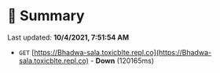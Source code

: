 # 📖 Summary
Last updated: **10/4/2021, 7:51:54 AM**

- `GET` [https://Bhadwa-sala.toxicblte.repl.co](https://Bhadwa-sala.toxicblte.repl.co) - **Down** (120165ms)
